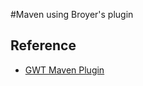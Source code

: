 #Maven using Broyer's plugin

## Reference

* [GWT Maven Plugin](https://github.com/tbroyer/gwt-maven-plugin)

